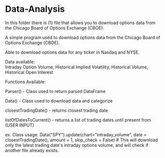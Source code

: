 # Data-Analysis

In this folder there is (1) file that allows you to download options data from the Chicago Board of Options Exchange (CBOE).

A simple program used to download options data from
the Chicago Board of Options Exchange (CBOE).

Able to download options data for any ticker in 
Nasdaq and NYSE.

Data available:   
Intraday Option Volume,
Historical Implied Volatility,
		    Historical Volume,
			  Historical Open Interest


 Functions Available:
 
 Parser() 		- Class used to return parsed DataFrame
 
Data() 			- Class used to download data and categorize 
 
closestTradingDate() 	- returns closest trading date
  
listOfDatesToCurrent() 	- returns a list of trading dates until present from (USER INPUT)

ex. Class usage:
	Data("SPY").update(chart="intraday_volume", date = closestTradingDate(), amount = 1, skip_check = False)
	# This will download only the latest trading date's intraday options volume, and will check if another file already exists.
